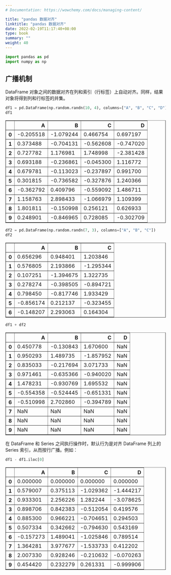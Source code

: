 ```yaml
---
# Documentation: https://wowchemy.com/docs/managing-content/

title: "pandas 数据对齐"
linktitle: "pandas 数据对齐"
date: 2022-02-19T11:17:40+08:00
type: book
summary: ""
weight: 40
---
```


<!--more-->


```python
import pandas as pd
import numpy as np
```

## 广播机制

DataFrame 对象之间的数据对齐在列和索引（行标签）上自动对齐。同样，结果对象将得到列和行标签的并集。


```python
df1 = pd.DataFrame(np.random.randn(10, 4), columns=["A", "B", "C", "D"])
df1
```




<div>
<style scoped>
    .dataframe tbody tr th:only-of-type {
        vertical-align: middle;
    }

    .dataframe tbody tr th {
        vertical-align: top;
    }
    
    .dataframe thead th {
        text-align: right;
    }
</style>
<table border="1" class="dataframe">
  <thead>
    <tr style="text-align: right;">
      <th></th>
      <th>A</th>
      <th>B</th>
      <th>C</th>
      <th>D</th>
    </tr>
  </thead>
  <tbody>
    <tr>
      <th>0</th>
      <td>-0.205518</td>
      <td>-1.079244</td>
      <td>0.466754</td>
      <td>0.697197</td>
    </tr>
    <tr>
      <th>1</th>
      <td>0.373488</td>
      <td>-0.704131</td>
      <td>-0.562608</td>
      <td>-0.747020</td>
    </tr>
    <tr>
      <th>2</th>
      <td>0.727782</td>
      <td>1.176981</td>
      <td>1.748998</td>
      <td>-2.381428</td>
    </tr>
    <tr>
      <th>3</th>
      <td>0.693188</td>
      <td>-0.236861</td>
      <td>-0.045300</td>
      <td>1.116772</td>
    </tr>
    <tr>
      <th>4</th>
      <td>0.679781</td>
      <td>-0.113023</td>
      <td>-0.237897</td>
      <td>0.991700</td>
    </tr>
    <tr>
      <th>5</th>
      <td>0.301815</td>
      <td>-0.736582</td>
      <td>-0.327876</td>
      <td>1.240366</td>
    </tr>
    <tr>
      <th>6</th>
      <td>-0.362792</td>
      <td>0.409796</td>
      <td>-0.559092</td>
      <td>1.486711</td>
    </tr>
    <tr>
      <th>7</th>
      <td>1.158763</td>
      <td>2.898433</td>
      <td>-1.066979</td>
      <td>1.109399</td>
    </tr>
    <tr>
      <th>8</th>
      <td>1.801811</td>
      <td>-0.150998</td>
      <td>0.256121</td>
      <td>0.626933</td>
    </tr>
    <tr>
      <th>9</th>
      <td>0.248901</td>
      <td>-0.846965</td>
      <td>0.728085</td>
      <td>-0.302709</td>
    </tr>
  </tbody>
</table>
</div>




```python
df2 = pd.DataFrame(np.random.randn(7, 3), columns=["A", "B", "C"])
df2
```




<div>
<style scoped>
    .dataframe tbody tr th:only-of-type {
        vertical-align: middle;
    }

    .dataframe tbody tr th {
        vertical-align: top;
    }
    
    .dataframe thead th {
        text-align: right;
    }
</style>
<table border="1" class="dataframe">
  <thead>
    <tr style="text-align: right;">
      <th></th>
      <th>A</th>
      <th>B</th>
      <th>C</th>
    </tr>
  </thead>
  <tbody>
    <tr>
      <th>0</th>
      <td>0.656296</td>
      <td>0.948401</td>
      <td>1.203846</td>
    </tr>
    <tr>
      <th>1</th>
      <td>0.576805</td>
      <td>2.193866</td>
      <td>-1.295344</td>
    </tr>
    <tr>
      <th>2</th>
      <td>0.107251</td>
      <td>-1.394675</td>
      <td>1.322735</td>
    </tr>
    <tr>
      <th>3</th>
      <td>0.278274</td>
      <td>-0.398505</td>
      <td>-0.894721</td>
    </tr>
    <tr>
      <th>4</th>
      <td>0.798450</td>
      <td>-0.817746</td>
      <td>1.933429</td>
    </tr>
    <tr>
      <th>5</th>
      <td>-0.856174</td>
      <td>0.212137</td>
      <td>-0.323455</td>
    </tr>
    <tr>
      <th>6</th>
      <td>-0.148207</td>
      <td>2.293063</td>
      <td>0.164304</td>
    </tr>
  </tbody>
</table>
</div>




```python
df1 + df2
```




<div>
<style scoped>
    .dataframe tbody tr th:only-of-type {
        vertical-align: middle;
    }

    .dataframe tbody tr th {
        vertical-align: top;
    }
    
    .dataframe thead th {
        text-align: right;
    }
</style>
<table border="1" class="dataframe">
  <thead>
    <tr style="text-align: right;">
      <th></th>
      <th>A</th>
      <th>B</th>
      <th>C</th>
      <th>D</th>
    </tr>
  </thead>
  <tbody>
    <tr>
      <th>0</th>
      <td>0.450778</td>
      <td>-0.130843</td>
      <td>1.670600</td>
      <td>NaN</td>
    </tr>
    <tr>
      <th>1</th>
      <td>0.950293</td>
      <td>1.489735</td>
      <td>-1.857952</td>
      <td>NaN</td>
    </tr>
    <tr>
      <th>2</th>
      <td>0.835033</td>
      <td>-0.217694</td>
      <td>3.071733</td>
      <td>NaN</td>
    </tr>
    <tr>
      <th>3</th>
      <td>0.971461</td>
      <td>-0.635366</td>
      <td>-0.940020</td>
      <td>NaN</td>
    </tr>
    <tr>
      <th>4</th>
      <td>1.478231</td>
      <td>-0.930769</td>
      <td>1.695532</td>
      <td>NaN</td>
    </tr>
    <tr>
      <th>5</th>
      <td>-0.554358</td>
      <td>-0.524445</td>
      <td>-0.651331</td>
      <td>NaN</td>
    </tr>
    <tr>
      <th>6</th>
      <td>-0.510998</td>
      <td>2.702860</td>
      <td>-0.394789</td>
      <td>NaN</td>
    </tr>
    <tr>
      <th>7</th>
      <td>NaN</td>
      <td>NaN</td>
      <td>NaN</td>
      <td>NaN</td>
    </tr>
    <tr>
      <th>8</th>
      <td>NaN</td>
      <td>NaN</td>
      <td>NaN</td>
      <td>NaN</td>
    </tr>
    <tr>
      <th>9</th>
      <td>NaN</td>
      <td>NaN</td>
      <td>NaN</td>
      <td>NaN</td>
    </tr>
  </tbody>
</table>
</div>



在 DataFrame 和 Series 之间执行操作时，默认行为是对齐 DataFrame 列上的 Series 索引，从而按行广播。例如：


```python
df1 - df1.iloc[0]
```




<div>
<style scoped>
    .dataframe tbody tr th:only-of-type {
        vertical-align: middle;
    }

    .dataframe tbody tr th {
        vertical-align: top;
    }
    
    .dataframe thead th {
        text-align: right;
    }
</style>
<table border="1" class="dataframe">
  <thead>
    <tr style="text-align: right;">
      <th></th>
      <th>A</th>
      <th>B</th>
      <th>C</th>
      <th>D</th>
    </tr>
  </thead>
  <tbody>
    <tr>
      <th>0</th>
      <td>0.000000</td>
      <td>0.000000</td>
      <td>0.000000</td>
      <td>0.000000</td>
    </tr>
    <tr>
      <th>1</th>
      <td>0.579007</td>
      <td>0.375113</td>
      <td>-1.029362</td>
      <td>-1.444217</td>
    </tr>
    <tr>
      <th>2</th>
      <td>0.933301</td>
      <td>2.256226</td>
      <td>1.282244</td>
      <td>-3.078625</td>
    </tr>
    <tr>
      <th>3</th>
      <td>0.898706</td>
      <td>0.842383</td>
      <td>-0.512054</td>
      <td>0.419576</td>
    </tr>
    <tr>
      <th>4</th>
      <td>0.885300</td>
      <td>0.966221</td>
      <td>-0.704651</td>
      <td>0.294503</td>
    </tr>
    <tr>
      <th>5</th>
      <td>0.507334</td>
      <td>0.342662</td>
      <td>-0.794630</td>
      <td>0.543169</td>
    </tr>
    <tr>
      <th>6</th>
      <td>-0.157273</td>
      <td>1.489041</td>
      <td>-1.025846</td>
      <td>0.789514</td>
    </tr>
    <tr>
      <th>7</th>
      <td>1.364281</td>
      <td>3.977677</td>
      <td>-1.533733</td>
      <td>0.412202</td>
    </tr>
    <tr>
      <th>8</th>
      <td>2.007330</td>
      <td>0.928246</td>
      <td>-0.210632</td>
      <td>-0.070263</td>
    </tr>
    <tr>
      <th>9</th>
      <td>0.454420</td>
      <td>0.232279</td>
      <td>0.261331</td>
      <td>-0.999906</td>
    </tr>
  </tbody>
</table>
</div>

